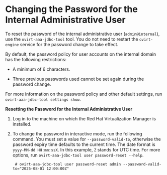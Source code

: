 # Changing the Password for the Internal Administrative User

To reset the password of the internal administrative user (`admin@internal`), use the `ovirt-aaa-jdbc-tool` tool. You do not need to restart the `ovirt-engine` service for the password change to take effect.

By default, the password policy for user accounts on the internal domain has the following restrictions:

* A minimum of 6 characters.

* Three previous passwords used cannot be set again during the password change.

For more information on the password policy and other default settings, run `ovirt-aaa-jdbc-tool settings show`.

**Resetting the Password for the Internal Administrative User**

1. Log in to the machine on which the Red Hat Virtualization Manager is installed.

2. To change the password in interactive mode, run the following command. You must set a value for `--password-valid-to`, otherwise the password expiry time defaults to the current time. The date format is `yyyy-MM-dd HH:mm:ssX`. In this example, `Z` stands for UTC time. For more options, run `ovirt-aaa-jdbc-tool user password-reset --help`.

        # ovirt-aaa-jdbc-tool user password-reset admin --password-valid-to="2025-08-01 12:00:00Z"
